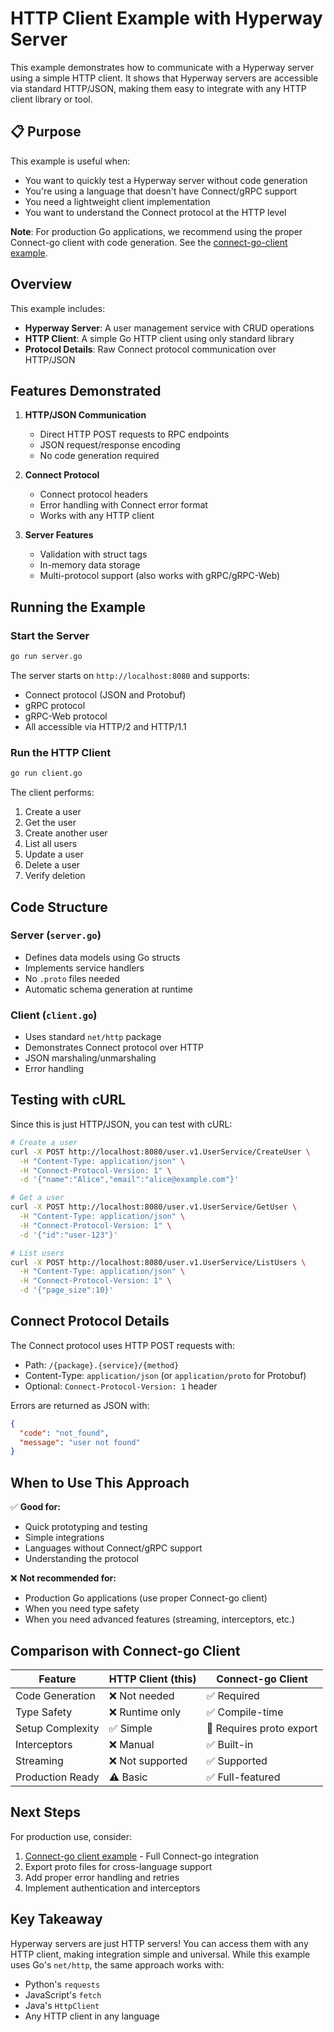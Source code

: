 # HTTP Client Example with Hyperway Server

This example demonstrates how to communicate with a Hyperway server using a simple HTTP client. It shows that Hyperway servers are accessible via standard HTTP/JSON, making them easy to integrate with any HTTP client library or tool.

## 📋 Purpose

This example is useful when:
- You want to quickly test a Hyperway server without code generation
- You're using a language that doesn't have Connect/gRPC support
- You need a lightweight client implementation
- You want to understand the Connect protocol at the HTTP level

**Note**: For production Go applications, we recommend using the proper Connect-go client with code generation. See the [connect-go-client example](../connect-go-client).

## Overview

This example includes:
- **Hyperway Server**: A user management service with CRUD operations
- **HTTP Client**: A simple Go HTTP client using only standard library
- **Protocol Details**: Raw Connect protocol communication over HTTP/JSON

## Features Demonstrated

1. **HTTP/JSON Communication**
   - Direct HTTP POST requests to RPC endpoints
   - JSON request/response encoding
   - No code generation required

2. **Connect Protocol**
   - Connect protocol headers
   - Error handling with Connect error format
   - Works with any HTTP client

3. **Server Features**
   - Validation with struct tags
   - In-memory data storage
   - Multi-protocol support (also works with gRPC/gRPC-Web)

## Running the Example

### Start the Server

```bash
go run server.go
```

The server starts on `http://localhost:8080` and supports:
- Connect protocol (JSON and Protobuf)
- gRPC protocol
- gRPC-Web protocol
- All accessible via HTTP/2 and HTTP/1.1

### Run the HTTP Client

```bash
go run client.go
```

The client performs:
1. Create a user
2. Get the user
3. Create another user
4. List all users
5. Update a user
6. Delete a user
7. Verify deletion

## Code Structure

### Server (`server.go`)
- Defines data models using Go structs
- Implements service handlers
- No `.proto` files needed
- Automatic schema generation at runtime

### Client (`client.go`)
- Uses standard `net/http` package
- Demonstrates Connect protocol over HTTP
- JSON marshaling/unmarshaling
- Error handling

## Testing with cURL

Since this is just HTTP/JSON, you can test with cURL:

```bash
# Create a user
curl -X POST http://localhost:8080/user.v1.UserService/CreateUser \
  -H "Content-Type: application/json" \
  -H "Connect-Protocol-Version: 1" \
  -d '{"name":"Alice","email":"alice@example.com"}'

# Get a user
curl -X POST http://localhost:8080/user.v1.UserService/GetUser \
  -H "Content-Type: application/json" \
  -H "Connect-Protocol-Version: 1" \
  -d '{"id":"user-123"}'

# List users
curl -X POST http://localhost:8080/user.v1.UserService/ListUsers \
  -H "Content-Type: application/json" \
  -H "Connect-Protocol-Version: 1" \
  -d '{"page_size":10}'
```

## Connect Protocol Details

The Connect protocol uses HTTP POST requests with:
- Path: `/{package}.{service}/{method}`
- Content-Type: `application/json` (or `application/proto` for Protobuf)
- Optional: `Connect-Protocol-Version: 1` header

Errors are returned as JSON with:
```json
{
  "code": "not_found",
  "message": "user not found"
}
```

## When to Use This Approach

✅ **Good for:**
- Quick prototyping and testing
- Simple integrations
- Languages without Connect/gRPC support
- Understanding the protocol

❌ **Not recommended for:**
- Production Go applications (use proper Connect-go client)
- When you need type safety
- When you need advanced features (streaming, interceptors, etc.)

## Comparison with Connect-go Client

| Feature | HTTP Client (this) | Connect-go Client |
|---------|-------------------|-------------------|
| Code Generation | ❌ Not needed | ✅ Required |
| Type Safety | ❌ Runtime only | ✅ Compile-time |
| Setup Complexity | ✅ Simple | 📝 Requires proto export |
| Interceptors | ❌ Manual | ✅ Built-in |
| Streaming | ❌ Not supported | ✅ Supported |
| Production Ready | ⚠️ Basic | ✅ Full-featured |

## Next Steps

For production use, consider:
1. [Connect-go client example](../connect-go-client) - Full Connect-go integration
2. Export proto files for cross-language support
3. Add proper error handling and retries
4. Implement authentication and interceptors

## Key Takeaway

Hyperway servers are just HTTP servers! You can access them with any HTTP client, making integration simple and universal. While this example uses Go's `net/http`, the same approach works with:
- Python's `requests`
- JavaScript's `fetch`
- Java's `HttpClient`
- Any HTTP client in any language

